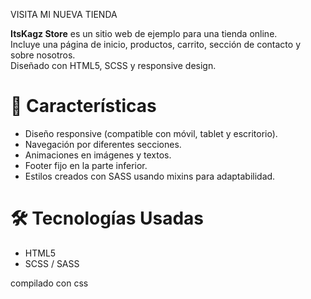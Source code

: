 VISITA MI NUEVA TIENDA 

**ItsKagz Store** es un sitio web de ejemplo para una tienda online.  
Incluye una página de inicio, productos, carrito, sección de contacto y sobre nosotros.  
Diseñado con HTML5, SCSS y responsive design.

# 🚀 Características

- Diseño responsive (compatible con móvil, tablet y escritorio).
- Navegación por diferentes secciones.
- Animaciones en imágenes y textos.
- Footer fijo en la parte inferior.
- Estilos creados con SASS usando mixins para adaptabilidad.

# 🛠️ Tecnologías Usadas

- HTML5
- SCSS / SASS

compilado con css

